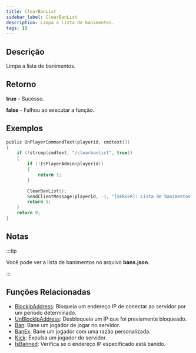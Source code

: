 ```yaml
---
title: ClearBanList
sidebar_label: ClearBanList
description: Limpa a lista de banimentos.
tags: []
---
```


<VersionWarn version='omp v1.1.0.2612' />

## Descrição

Limpa a lista de banimentos.

## Retorno

**true** - Sucesso.

**false** - Falhou ao executar a função.

## Exemplos

```c
public OnPlayerCommandText(playerid, cmdtext[])
{
    if (!strcmp(cmdtext, "/clearbanlist", true))
    {
        if (!IsPlayerAdmin(playerid))
        {
            return 1;
        }

        ClearBanList();
        SendClientMessage(playerid, -1, "[SERVER]: Lista de banimentos limpa.");
        return 1;
    }
    return 0;
}
```

## Notas

:::tip

Você pode ver a lista de banimentos no arquivo **bans.json**.

:::

## Funções Relacionadas

- [BlockIpAddress](BlockIpAddress): Bloqueia um endereço IP de conectar ao servidor por um período determinado.
- [UnBlockIpAddress](UnBlockIpAddress): Desbloqueia um IP que foi previamente bloqueado.
- [Ban](Ban): Bane um jogador de jogar no servidor.
- [BanEx](BanEx): Bane um jogador com uma razão personalizada.
- [Kick](Kick): Expulsa um jogador do servidor.
- [IsBanned](IsBanned): Verifica se o endereço IP especificado está banido.